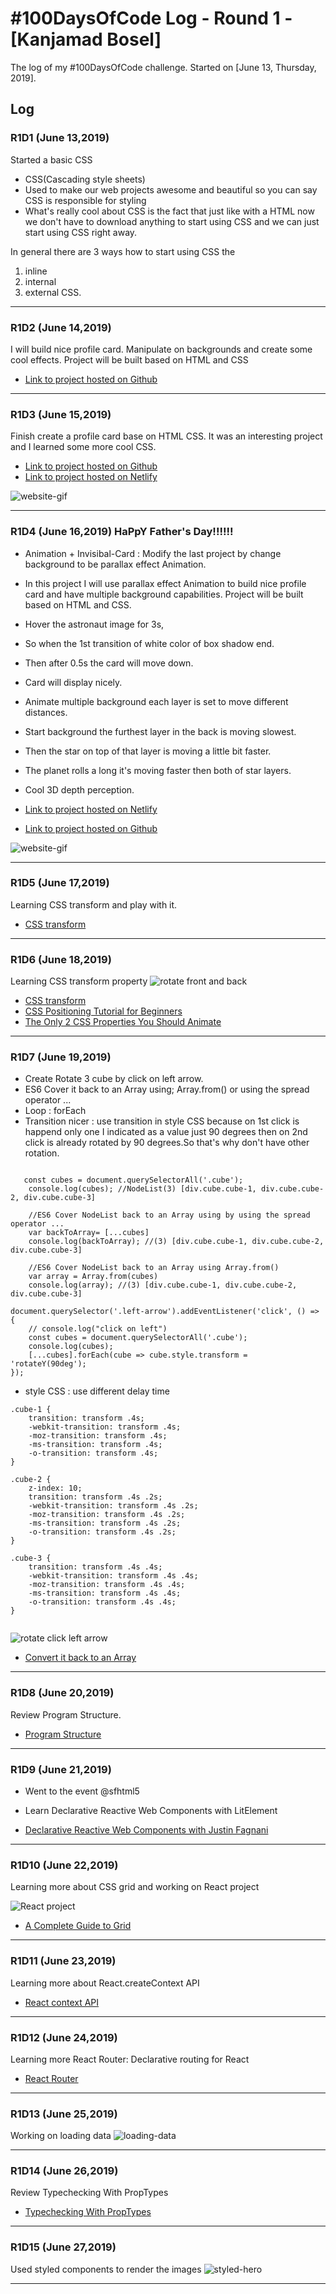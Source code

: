 # #100DaysOfCode Log - Round 1 - [Kanjamad Bosel]

The log of my #100DaysOfCode challenge. Started on [June 13, Thursday, 2019].

## Log

### R1D1 (June 13,2019)
Started a basic CSS
* CSS(Cascading style sheets)
* Used to make our web projects awesome and beautiful so you can say CSS is responsible for styling
* What's really cool about CSS is the fact that just like with a HTML now we don't have to download anything to start using CSS and we can just start using CSS right away.

In general there are 3 ways how to start using CSS the 
1. inline 
2. internal  
3. external CSS.

---

### R1D2 (June 14,2019)
I will build nice profile card. Manipulate on backgrounds and create some cool effects. Project will be built based on HTML and CSS
* [Link to project hosted on Github](https://github.com/kanjamad/Invisible-Card)

---

### R1D3 (June 15,2019)
Finish create a profile card base on HTML CSS. It was an interesting project and I learned some more cool CSS.
* [Link to project hosted on Github](https://github.com/kanjamad/Invisible-Card)
* [Link to project hosted on Netlify](https://card-profile-kanjamad.netlify.com/)

![website-gif](image-r1-log/card.gif "website-gif")

---

### R1D4 (June 16,2019) HaPpY Father's Day!!!!!!
* Animation + Invisibal-Card : Modify the last project by change background to be parallax effect Animation. 
* In this project I will use parallax effect Animation to build nice profile card and have multiple background capabilities. Project will be built based on HTML and CSS.
* Hover the astronaut image for 3s, 
* So when the 1st transition of white color of box shadow end. 
* Then after 0.5s the card will move down. 
* Card will display nicely. 
* Animate multiple background each layer is set to move different distances.
* Start background the furthest layer in the back is moving slowest.
* Then the star on top of that layer is moving a little bit faster.
* The planet rolls a long it's moving faster then both of star layers.
* Cool 3D depth perception.

* [Link to project hosted on Netlify](https://css-animate-card-profile.netlify.com/)
* [Link to project hosted on Github](https://github.com/kanjamad/Parallax-effect-Animation)

![website-gif](image-r1-log/animate.gif "website-gif")

---
### R1D5 (June 17,2019)
Learning CSS transform and play with it.
* <a href="https://codepen.io/team/css-tricks/pen/ebb6b5a5cec86aa04168f03e26c7501c" target="_blank">CSS transform</a>

___

### R1D6 (June 18,2019)
Learning CSS transform property
![ rotate front and back ](image-r1-log/ratateY.gif  "  rotate front and back ")
* <a href="https://codepen.io/team/css-tricks/pen/ebb6b5a5cec86aa04168f03e26c7501c" target="_blank">CSS transform</a>
* <a href="https://www.youtube.com/watch?v=wmAP2xvNs08&t=932s" target="_blank">CSS Positioning Tutorial for Beginners</a>
* <a href="https://www.youtube.com/watch?v=N5EW4HnF6FU&t=24s" target="_blank">The Only 2 CSS Properties You Should Animate</a>

___

### R1D7 (June 19,2019)

* Create Rotate 3 cube by click on left arrow. 
* ES6 Cover it back to an Array using; Array.from() or using the spread operator ...
* Loop : forEach
* Transition nicer : use transition in style CSS because on 1st click is happend only one I indicated as a value just 90 degrees then on 2nd click is already rotated by 90 degrees.So that's why don't have other rotation.


```

   const cubes = document.querySelectorAll('.cube');
    console.log(cubes); //NodeList(3) [div.cube.cube-1, div.cube.cube-2, div.cube.cube-3]

    //ES6 Cover NodeList back to an Array using by using the spread operator ...
    var backToArray= [...cubes]
    console.log(backToArray); //(3) [div.cube.cube-1, div.cube.cube-2, div.cube.cube-3]

    //ES6 Cover NodeList back to an Array using Array.from()
    var array = Array.from(cubes)
    console.log(array); //(3) [div.cube.cube-1, div.cube.cube-2, div.cube.cube-3]

```
```
document.querySelector('.left-arrow').addEventListener('click', () => {
    // console.log("click on left")
    const cubes = document.querySelectorAll('.cube');
    console.log(cubes);
    [...cubes].forEach(cube => cube.style.transform = 'rotateY(90deg');
});

```
* style CSS : use different delay time 
```
.cube-1 {
    transition: transform .4s;
    -webkit-transition: transform .4s;
    -moz-transition: transform .4s;
    -ms-transition: transform .4s;
    -o-transition: transform .4s;
}

.cube-2 {
    z-index: 10;
    transition: transform .4s .2s;
    -webkit-transition: transform .4s .2s;
    -moz-transition: transform .4s .2s;
    -ms-transition: transform .4s .2s;
    -o-transition: transform .4s .2s;
}

.cube-3 {
    transition: transform .4s .4s;
    -webkit-transition: transform .4s .4s;
    -moz-transition: transform .4s .4s;
    -ms-transition: transform .4s .4s;
    -o-transition: transform .4s .4s;
}


```
![ rotate click left arrow  ](image-r1-log/90deg.gif  " rotate click left arrow  ")
* <a href="https://www.samanthaming.com/tidbits/43-3-ways-to-remove-array-duplicates" target="_blank">Convert it back to an Array </a>


___

### R1D8 (June 20,2019)
Review Program Structure. 

* <a href="http://eloquentjavascript.net/02_program_structure.html" target="_blank">Program Structure</a>

___


### R1D9 (June 21,2019)
* Went to the event @sfhtml5 
* Learn Declarative Reactive Web Components with LitElement

* <a href="https://www.youtube.com/watch?v=9FB0GSOAESo&t=3s" target="_blank">Declarative Reactive Web Components with Justin Fagnani</a>
___

### R1D10 (June 22,2019)
Learning more about CSS grid and working on React project

![ React project  ](image-r1-log/react.png  " React project  ")
* <a href="https://css-tricks.com/snippets/css/complete-guide-grid/" target="_blank">A Complete Guide to Grid</a>
___


### R1D11 (June 23,2019)
Learning more about React.createContext API
* <a href="https://reactjs.org/docs/context.html#reactcreatecontext" target="_blank">React context API</a>
___


### R1D12 (June 24,2019)
Learning more React Router: Declarative routing for React
* <a href="https://reacttraining.com/react-router/web/guides/quick-start" target="_blank">React Router</a>
___


### R1D13 (June 25,2019)
Working on loading data 
![loading-data](image-r1-log/loading.gif "loading-data")
___

### R1D14 (June 26,2019)
Review Typechecking With PropTypes
* <a href="https://reactjs.org/docs/typechecking-with-proptypes.html" target="_blank">Typechecking With PropTypes</a>
___

### R1D15 (June 27,2019)
Used styled components to render the images
![styled-hero](image-r1-log/styled.gif "styled-hero")
___